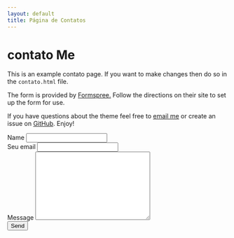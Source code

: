 ```yaml
---
layout: default
title: Página de Contatos
---
```


<div id="contato">
  <h1 class="pageTitle">contato Me</h1>
  <div class="contatoContent">
    <p class="intro">This is an example contato page. If you want to make changes then do so in the <code>contato.html</code> file.</p>
    <p>The form is provided by <a href="http://formspree.io/">Formspree.</a> Follow the directions on their site to set up the form for use.</p>
    <p>If you have questions about the theme feel free to <a href="mailto:brimaidesigns@gmail.com">email me</a> or create an issue on <a href="https://github.com/maf105">GitHub</a>. Enjoy!</p>
  </div>
  <form method="POST" action="https://formspree.io/ufv.florestal.maf105@gmail.com">
    <label for="name">Name</label>
    <input type="text" id="name" name="name" class="full-width"><br>
    <label for="email">Seu email</label>
    <input type="email" id="email" name="_replyto" class="full-width"><br>
    <label for="message">Message</label>
    <textarea name="message" id="message" cols="30" rows="10" class="full-width"></textarea><br>
    <input type="submit" value="Send" class="button">
  </form>
</div>
